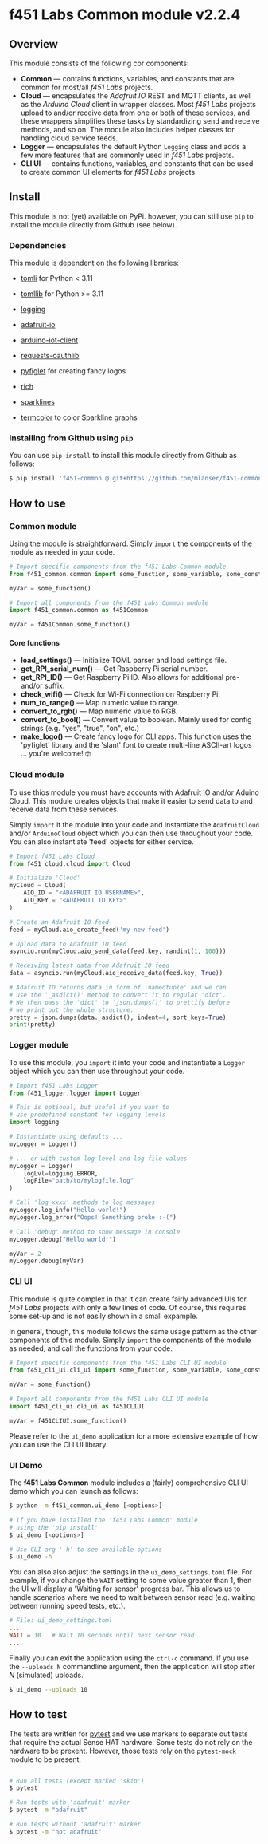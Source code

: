 # f451 Labs Common module v2.2.4

## Overview

This module consists of the following cor components:

- **Common** — contains functions, variables, and constants that are common for most/all *f451 Labs* projects.
- **Cloud** — encapsulates the *Adafruit IO* REST and MQTT clients, as well as the *Arduino Cloud* client in wrapper classes. Most *f451 Labs* projects upload to and/or receive data from one or both of these services, and these wrappers simplifies these tasks by standardizing send and receive methods, and so on. The module also includes helper classes for handling cloud service feeds.
- **Logger** — encapsulates the default Python `Logging` class and adds a few more features that are commonly used in *f451 Labs* projects.
- **CLI UI** — contains functions, variables, and constants that can be used to create common UI elements for *f451 Labs* projects.

## Install

This module is not (yet) available on PyPi. however, you can still use `pip` to install the module directly from Github (see below).

### Dependencies

This module is dependent on the following libraries:

- [tomli](https://pypi.org/project/tomli/) for Python < 3.11
- [tomllib](https://docs.python.org/3/library/tomllib.html) for Python >= 3.11

- [logging](https://docs.python.org/3/howto/logging.html)

- [adafruit-io](https://adafruit-io-python-client.readthedocs.io/en/latest/index.html)
- [arduino-iot-client](https://docs.arduino.cc/arduino-cloud/getting-started/arduino-iot-api#python)
- [requests-oauthlib](https://pypi.org/project/requests-oauthlib/)

- [pyfiglet](https://pypi.org/project/pyfiglet/) for creating fancy logos
- [rich](https://rich.readthedocs.io/en/stable/index.html)
- [sparklines](https://pypi.org/project/sparklines/)
- [termcolor](https://pypi.org/project/termcolor/) to color Sparkline graphs

### Installing from Github using `pip`

You can use `pip install` to install this module directly from Github as follows:

```bash
$ pip install 'f451-common @ git+https://github.com/mlanser/f451-common.git'
```

## How to use

### Common module

Using the module is straightforward. Simply `import` the components of the module as needed in your code.

```Python
# Import specific components from the f451 Labs Common module
from f451_common.common import some_function, some_variable, some_constant

myVar = some_function()

# Import all components from the f451 Labs Common module
import f451_common.common as f451Common

myVar = f451Common.some_function()
```

#### Core functions

- **load_settings()** — Initialize TOML parser and load settings file.
- **get_RPI_serial_num()** — Get Raspberry Pi serial number.
- **get_RPI_ID()** — Get Raspberry Pi ID. Also allows for additional pre- and/or suffix.
- **check_wifi()** — Check for Wi-Fi connection on Raspberry Pi.
- **num_to_range()** — Map numeric value to range.
- **convert_to_rgb()** — Map numeric value to RGB.
- **convert_to_bool()** — Convert value to boolean. Mainly used for config strings (e.g. "yes", "true", "on", etc.)
- **make_logo()** — Create fancy logo for CLI apps. This function uses the 'pyfiglet' library and the 'slant' font to create multi-line ASCII-art logos ... you're welcome! 🤓

### Cloud module

To use thios module you must have accounts with Adafruit IO and/or Aduino Cloud. This module creates
objects that make it easier to send data to and receive data from these services.

Simply `import` it the module into your code and instantiate the `AdafruitCloud` and/or `ArduinoCloud` object which you can then use throughout your code. You can also instantiate 'feed' objects for either service.

```Python
# Import f451 Labs Cloud
from f451_cloud.cloud import Cloud

# Initialize 'Cloud'
myCloud = Cloud(
    AIO_ID = "<ADAFRUIT IO USERNAME>", 
    AIO_KEY = "<ADAFRUIT IO KEY>"
)

# Create an Adafruit IO feed
feed = myCloud.aio_create_feed('my-new-feed')

# Upload data to Adafruit IO feed
asyncio.run(myCloud.aio_send_data(feed.key, randint(1, 100)))

# Receiving latest data from Adafruit IO feed
data = asyncio.run(myCloud.aio_receive_data(feed.key, True))

# Adafruit IO returns data in form of 'namedtuple' and we can 
# use the '_asdict()' method to convert it to regular 'dict'.
# We then pass the 'dict' to 'json.dumps()' to prettify before 
# we print out the whole structure.
pretty = json.dumps(data._asdict(), indent=4, sort_keys=True)
print(pretty)
```

### Logger module

To use this module, you `import` it into your code and instantiate a `Logger` object which you can then use throughout your code.

```Python
# Import f451 Labs Logger
from f451_logger.logger import Logger

# This is optional, but useful if you want to 
# use predefined constant for logging levels
import logging

# Instantiate using defaults ...
myLogger = Logger()

# ... or with custom log level and log file values
myLogger = Logger(
    logLvl=logging.ERROR, 
    logFile="path/to/mylogfile.log"
)

# Call 'log_xxxx' methods to log messages
myLogger.log_info("Hello world!")
myLogger.log_error("Oops! Something broke :-(")

# Call 'debug' method to show message in console
myLogger.debug("Hello world!")

myVar = 2
myLogger.debug(myVar)
```

### CLI UI

This module is quite complex in that it can create fairly advanced UIs for *f451 Labs* projects with only a few lines of code. Of course, this requires some set-up and is not easily shown in a small expample.

In general, though, this module follows the same usage pattern as the other components of this module. Simply `import` the components of the module as needed, and call the functions from your code.

```Python
# Import specific components from the f451 Labs CLI UI module
from f451_cli_ui.cli_ui import some_function, some_variable, some_constant

myVar = some_function()

# Import all components from the f451 Labs CLI UI module
import f451_cli_ui.cli_ui as f451CLIUI

myVar = f451CLIUI.some_function()
```

Please refer to the `ui_demo` application for a more extensive example of how you can use the CLI UI library.

### UI Demo

The **f451 Labs Common** module includes a (fairly) comprehensive CLI UI demo which you can launch as follows:

```bash
$ python -m f451_common.ui_demo [<options>]

# If you have installed the 'f451 Labs Common' module 
# using the 'pip install'
$ ui_demo [<options>]

# Use CLI arg '-h' to see available options
$ ui_demo -h 
```

You can also also adjust the settings in the `ui_demo_settings.toml` file. For example, if you change the `WAIT` setting to some value greater than 1, then the UI will display a 'Waiting for sensor' progress bar. This allows us to handle scenarios where we need to wait between sensor read (e.g. waiting between running speed tests, etc.).

```toml
# File: ui_demo_settings.toml
...
WAIT = 10   # Wait 10 seconds until next sensor read
...
```

Finally you can exit the application using the `ctrl-c` command. If you use the `--uploads N` commandline argument, then the application will stop after *N* (simulated) uploads.

```bash
$ ui_demo --uploads 10
```

## How to test

The tests are written for [pytest](https://docs.pytest.org/en/7.1.x/contents.html) and we use markers to separate out tests that require the actual Sense HAT hardware. Some tests do not rely on the hardware to be prexent. However, those tests rely on the `pytest-mock` module to be present.

```bash

# Run all tests (except marked 'skip')
$ pytest

# Run tests with 'adafruit' marker
$ pytest -m "adafruit"

# Run tests without 'adafruit' marker
$ pytest -m "not adafruit"
```
